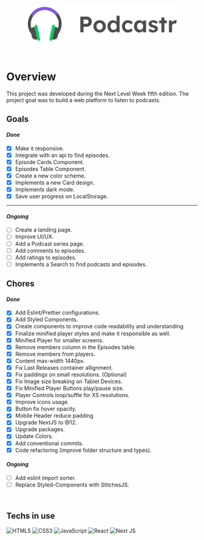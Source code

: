 <br>
<p align="center">
    <img width="400" src="./public/logo.svg" />
</p>

<br>

# Overview

This project was developed during the Next Level Week fifth edition.
The project goal was to build a web platform to listen to podcasts.

## Goals

#### _Done_

-   [x] Make it responsive.
-   [x] Integrate with an api to find episodes.
-   [x] Episode Cards Component.
-   [x] Episodes Table Component.
-   [x] Create a new color scheme.
-   [x] Implements a new Card design.
-   [x] Implements dark mode.
-   [x] Save user progress on LocalStorage.

<hr/>

#### _Ongoing_

-   [ ] Create a landing page.
-   [ ] Improve UI/UX.
-   [ ] Add a Podcast series page.
-   [ ] Add comments to episodes.
-   [ ] Add ratings to episodes.
-   [ ] Implements a Search to find podcasts and episodes.

## Chores

#### _Done_

-   [x] Add Eslint/Prettier configurations.
-   [x] Add Styled Components.
-   [x] Create components to improve code readability and understanding.
-   [x] Finalize minified player styles and make it responsible as well.
-   [x] Minified Player for smaller screens.
-   [x] Remove members column in the Episodes table.
-   [x] Remove members from players.
-   [x] Content max-width 1440px.
-   [x] Fix Last Releases container allignment.
-   [x] Fix paddings on small resolutions. (Optional)
-   [x] Fix Image size breaking on Tablet Devices.
-   [x] Fix Minified Player Buttons play/pause size.
-   [x] Player Controls loop/suffle for XS resolutions.
-   [x] Improve icons usage.
-   [x] Button fix hover opacity.
-   [x] Mobile Header reduce padding
-   [x] Upgrade NextJS to @12.
-   [x] Upgrade packages.
-   [x] Update Colors.
-   [x] Add conventional commits.
-   [x] Code refactoring (improve folder structure and types).

#### _Ongoing_

-   [ ] Add eslint import sorter.
-   [ ] Replace Styled-Components with StitchesJS.

<br>

## Techs in use

<img alt="HTML5" src="https://img.shields.io/badge/html5-%23E34F26.svg?&style=for-the-badge&logo=html5&logoColor=white"/>
<img alt="CSS3" src="https://img.shields.io/badge/css3-%231572B6.svg?&style=for-the-badge&logo=css3&logoColor=white"/>
<img alt="JavaScript" src="https://img.shields.io/badge/javascript-%23323330.svg?&style=for-the-badge&logo=javascript&logoColor=%23F7DF1E"/>
<img alt="React" src="https://img.shields.io/badge/react-%2320232a.svg?&style=for-the-badge&logo=react&logoColor=%2361DAFB"/>
<img alt="Next JS" src="https://img.shields.io/badge/nextjs-%23000000.svg?&style=for-the-badge&logo=next.js&logoColor=white"/>
